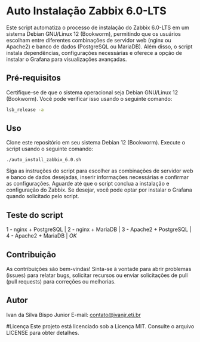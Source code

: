 # Auto Instalação Zabbix 6.0-LTS

Este script automatiza o processo de instalação do Zabbix 6.0-LTS em um sistema Debian GNU/Linux 12 (Bookworm), permitindo que os usuários escolham entre diferentes combinações de servidor web (nginx ou Apache2) e banco de dados (PostgreSQL ou MariaDB). Além disso, o script instala dependências, configurações necessárias e oferece a opção de instalar o Grafana para visualizações avançadas.

## Pré-requisitos

Certifique-se de que o sistema operacional seja Debian GNU/Linux 12 (Bookworm). Você pode verificar isso usando o seguinte comando:

```bash
lsb_release -a
```
## Uso

Clone este repositório em seu sistema Debian 12 (Bookworm).
Execute o script usando o seguinte comando:

```
./auto_install_zabbix_6.0.sh
```

Siga as instruções do script para escolher as combinações de servidor web e banco de dados desejadas, inserir informações necessárias e confirmar as configurações.
Aguarde até que o script conclua a instalação e configuração do Zabbix.
Se desejar, você pode optar por instalar o Grafana quando solicitado pelo script.

## Teste do script

1 - nginx + PostgreSQL |
2 - nginx + MariaDB |
3 - Apache2 + PostgreSQL |
4 - Apache2 + MariaDB | *OK*

## Contribuição
As contribuições são bem-vindas! Sinta-se à vontade para abrir problemas (issues) para relatar bugs, solicitar recursos ou enviar solicitações de pull (pull requests) para correções ou melhorias.

## Autor
Ivan da Silva Bispo Junior
E-mail: contato@ivanjr.eti.br

#Licença
Este projeto está licenciado sob a Licença MIT. Consulte o arquivo LICENSE para obter detalhes.